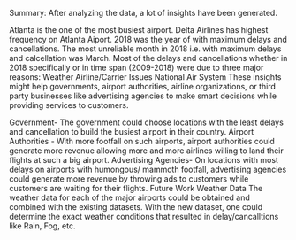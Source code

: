 Summary:
After analyzing the data, a lot of insights have been generated.

Atlanta is the one of the most busiest airport.
Delta Airlines has highest frequency on Atlanta Aiport.
2018 was the year of with maximum delays and cancellations.
The most unreliable month in 2018 i.e. with maximum delays and calcellation was March.
Most of the delays and cancellations whether in 2018 specifically or in time span (2009-2018) were due to three major reasons:
Weather
Airline/Carrier Issues
National Air System
These insights might help governments, airport authorities, airline organizations, or third party businesses like advertising agencies to make smart decisions while providing services to customers.

Government- The government could choose locations with the least delays and cancellation to build the busiest airport in their country.
Airport Authorities - With more footfall on such airports, airport authorities could generate more revenue allowing more and more airlines willing to land their flights at such a big airport.
Advertising Agencies- On locations with most delays on airports with humongous/ mammoth footfall, advertising agencies could generate more revenue by throwing ads to customers while customers are waiting for their flights.
Future Work
Weather Data
The weather data for each of the major airports could be obtained and combined with the existing datasets. With the new dataset, one could determine the exact weather conditions that resulted in delay/cancalltions like Rain, Fog, etc.